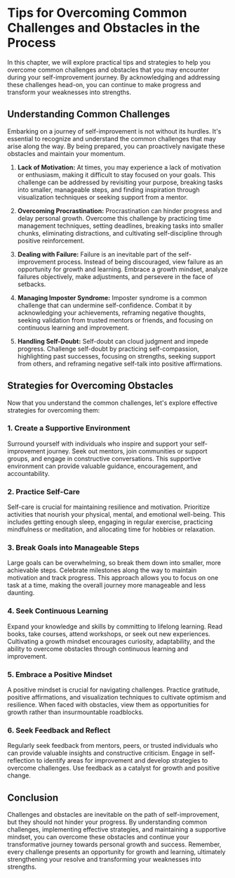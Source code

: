 Tips for Overcoming Common Challenges and Obstacles in the Process
=============================================================================

In this chapter, we will explore practical tips and strategies to help you overcome common challenges and obstacles that you may encounter during your self-improvement journey. By acknowledging and addressing these challenges head-on, you can continue to make progress and transform your weaknesses into strengths.

**Understanding Common Challenges**
-----------------------------------

Embarking on a journey of self-improvement is not without its hurdles. It's essential to recognize and understand the common challenges that may arise along the way. By being prepared, you can proactively navigate these obstacles and maintain your momentum.

1. **Lack of Motivation:** At times, you may experience a lack of motivation or enthusiasm, making it difficult to stay focused on your goals. This challenge can be addressed by revisiting your purpose, breaking tasks into smaller, manageable steps, and finding inspiration through visualization techniques or seeking support from a mentor.

2. **Overcoming Procrastination:** Procrastination can hinder progress and delay personal growth. Overcome this challenge by practicing time management techniques, setting deadlines, breaking tasks into smaller chunks, eliminating distractions, and cultivating self-discipline through positive reinforcement.

3. **Dealing with Failure:** Failure is an inevitable part of the self-improvement process. Instead of being discouraged, view failure as an opportunity for growth and learning. Embrace a growth mindset, analyze failures objectively, make adjustments, and persevere in the face of setbacks.

4. **Managing Imposter Syndrome:** Imposter syndrome is a common challenge that can undermine self-confidence. Combat it by acknowledging your achievements, reframing negative thoughts, seeking validation from trusted mentors or friends, and focusing on continuous learning and improvement.

5. **Handling Self-Doubt:** Self-doubt can cloud judgment and impede progress. Challenge self-doubt by practicing self-compassion, highlighting past successes, focusing on strengths, seeking support from others, and reframing negative self-talk into positive affirmations.

**Strategies for Overcoming Obstacles**
---------------------------------------

Now that you understand the common challenges, let's explore effective strategies for overcoming them:

### 1. **Create a Supportive Environment**

Surround yourself with individuals who inspire and support your self-improvement journey. Seek out mentors, join communities or support groups, and engage in constructive conversations. This supportive environment can provide valuable guidance, encouragement, and accountability.

### 2. **Practice Self-Care**

Self-care is crucial for maintaining resilience and motivation. Prioritize activities that nourish your physical, mental, and emotional well-being. This includes getting enough sleep, engaging in regular exercise, practicing mindfulness or meditation, and allocating time for hobbies or relaxation.

### 3. **Break Goals into Manageable Steps**

Large goals can be overwhelming, so break them down into smaller, more achievable steps. Celebrate milestones along the way to maintain motivation and track progress. This approach allows you to focus on one task at a time, making the overall journey more manageable and less daunting.

### 4. **Seek Continuous Learning**

Expand your knowledge and skills by committing to lifelong learning. Read books, take courses, attend workshops, or seek out new experiences. Cultivating a growth mindset encourages curiosity, adaptability, and the ability to overcome obstacles through continuous learning and improvement.

### 5. **Embrace a Positive Mindset**

A positive mindset is crucial for navigating challenges. Practice gratitude, positive affirmations, and visualization techniques to cultivate optimism and resilience. When faced with obstacles, view them as opportunities for growth rather than insurmountable roadblocks.

### 6. **Seek Feedback and Reflect**

Regularly seek feedback from mentors, peers, or trusted individuals who can provide valuable insights and constructive criticism. Engage in self-reflection to identify areas for improvement and develop strategies to overcome challenges. Use feedback as a catalyst for growth and positive change.

**Conclusion**
--------------

Challenges and obstacles are inevitable on the path of self-improvement, but they should not hinder your progress. By understanding common challenges, implementing effective strategies, and maintaining a supportive mindset, you can overcome these obstacles and continue your transformative journey towards personal growth and success. Remember, every challenge presents an opportunity for growth and learning, ultimately strengthening your resolve and transforming your weaknesses into strengths.
